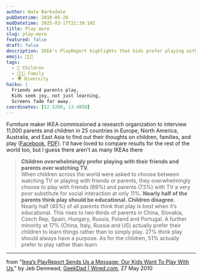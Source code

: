 ```yaml
---
author: Nate Barksdale
pubDatetime: 2010-05-28
modDatetime: 2025-03-17T21:39:10Z
title: Play more
slug: play-more
featured: false
draft: false
description: IKEA's PlayReport highlights that kids prefer playing with family and friends over screen time, while parents have a different viewpoint on the purpose of play.
emoji: 👧🏽🎉
tags:
  - 👶 Children
  - 👩‍👧‍👦 Family
  - 🌍 Diversity
haiku: |
  Friends and parents play,  
  Kids seek joy, not just learning,  
  Screens fade far away.
coordinates: [52.5200, 13.4050]
---
```


Furniture maker IKEA commissioned a research organization to interview 11,000 parents and children in 25 countries in Europe, North America, Australia, and East Asia to find out their thoughts on children, families, and play ([Facebook](http://www.facebook.com/pages/Make-the-world-play-more-Playreport-USA/124553714222962?v=app_112957172077213), [PDF](https://www.google.com/search?q=%22PDF%22%20playreport.org)). I'd have loved to compare results for the rest of the world too, but I guess there aren't as many IKEAs there

> **Children overwhelmingly prefer playing with their friends and parents over watching TV.**  
>  When children across the world were asked to choose between watching TV or playing with friends or parents, they overwhelmingly choose to play with friends (89%) and parents (73%) with TV a very poor substitute for social interaction at only 11%. **Nearly half of the parents think play should be educational. Children disagree.**  
>  Nearly half (45%) of all parents think that play is best when it’s educational. This rises to two thirds of parents in China, Slovakia, Czech Rep, Spain, Hungary, Russia, Poland and Portugal. A further minority at 17% (China, Italy, Russia and US) actually prefer their children to learn things rather than to simply play. 27% think play should always have a purpose. As for the children, 51% actually prefer to play rather than learn

---

from "[Ikea’s PlayReport Sends Us a Message: Our Kids Want To Play With Us](http://web.archive.org/web/20120723163729/http://www.wired.com:80/geekdad/2010/05/ikeas-playreport-sends-us-a-message-our-kids-want-to-play-with-us)," by Jeb Denmead, [GeekDad | Wired.com](http://web.archive.org/web/20120723163729/http://www.wired.com:80/geekdad/2010/05/ikeas-playreport-sends-us-a-message-our-kids-want-to-play-with-us), 27 May 2010

